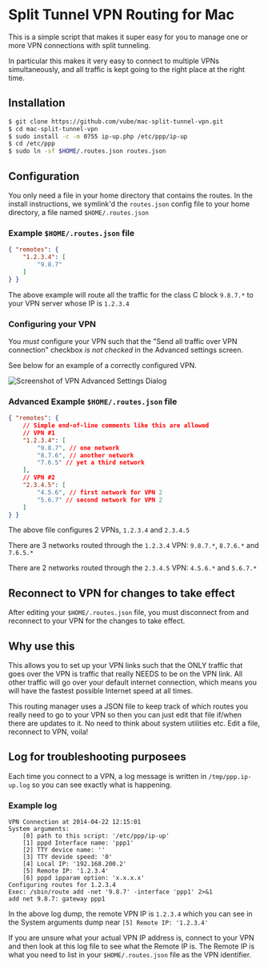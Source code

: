 # Split Tunnel VPN Routing for Mac

This is a simple script that makes it super easy for you to manage one or more VPN
connections with split tunneling.

In particular this makes it very easy to connect to multiple VPNs simultaneously, and
all traffic is kept going to the right place at the right time.


## Installation

```bash
$ git clone https://github.com/vube/mac-split-tunnel-vpn.git
$ cd mac-split-tunnel-vpn
$ sudo install -c -m 0755 ip-up.php /etc/ppp/ip-up
$ cd /etc/ppp
$ sudo ln -sf $HOME/.routes.json routes.json
```


## Configuration

You only need a file in your home directory that contains the routes.  In the install
instructions, we symlink'd the `routes.json` config file to your home directory, a file
named `$HOME/.routes.json`


### Example `$HOME/.routes.json` file

```json
{ "remotes": {
	"1.2.3.4": [
		"9.8.7"
	]
} }
```

The above example will route all the traffic for the class C block `9.8.7.*` to your VPN
server whose IP is `1.2.3.4`


### Configuring your VPN

You *must* configure your VPN such that the "Send all traffic over VPN connection" checkbox
*is not checked* in the Advanced settings screen.

See below for an example of a correctly configured VPN.

![Screenshot of VPN Advanced Settings Dialog](https://raw.github.com/vube/mac-split-tunnel-vpn/master/help/VPN-Advanced-Settings-Dialog.png)


### Advanced Example `$HOME/.routes.json` file

```json
{ "remotes": {
    // Simple end-of-line comments like this are allowed
    // VPN #1
	"1.2.3.4": [
		"9.8.7", // one network
		"8.7.6", // another network
		"7.6.5" // yet a third network
	],
	// VPN #2
	"2.3.4.5": [
		"4.5.6", // first network for VPN 2
		"5.6.7" // second network for VPN 2
	]
} }
```

The above file configures 2 VPNs, `1.2.3.4` and `2.3.4.5`

There are 3 networks routed through the `1.2.3.4` VPN: `9.8.7.*`, `8.7.6.*` and `7.6.5.*`

There are 2 networks routed through the `2.3.4.5` VPN: `4.5.6.*` and `5.6.7.*`


## Reconnect to VPN for changes to take effect

After editing your `$HOME/.routes.json` file, you must disconnect from and reconnect to
your VPN for the changes to take effect.


## Why use this

This allows you to set up your VPN links such that the ONLY traffic that goes over
the VPN is traffic that really NEEDS to be on the VPN link.  All other traffic will
go over your default internet connection, which means you will have the fastest possible
Internet speed at all times.

This routing manager uses a JSON file to keep track of which routes you really need
to go to your VPN so then you can just edit that file if/when there are updates to it.
No need to think about system utilities etc.  Edit a file, reconnect to VPN, voila!


## Log for troubleshooting purposees

Each time you connect to a VPN, a log message is written in `/tmp/ppp.ip-up.log` so you
can see exactly what is happening.

### Example log

```
VPN Connection at 2014-04-22 12:15:01
System arguments:
	[0] path to this script: '/etc/ppp/ip-up'
	[1] pppd Interface name: 'ppp1'
	[2] TTY device name: ''
	[3] TTY devide speed: '0'
	[4] Local IP: '192.168.200.2'
	[5] Remote IP: '1.2.3.4'
	[6] pppd ipparam option: 'x.x.x.x'
Configuring routes for 1.2.3.4
Exec: /sbin/route add -net '9.8.7' -interface 'ppp1' 2>&1
add net 9.8.7: gateway ppp1
```

In the above log dump, the remote VPN IP is `1.2.3.4` which you can see in the
System arguments dump near `[5] Remote IP: '1.2.3.4'`

If you are unsure what your actual VPN IP address is, connect to your VPN and then
look at this log file to see what the Remote IP is.  The Remote IP is what you need
to list in your `$HOME/.routes.json` file as the VPN identifier.
